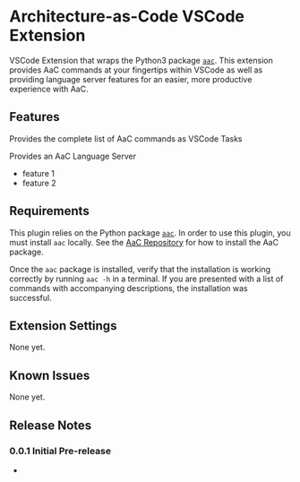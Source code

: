 # Architecture-as-Code VSCode Extension

VSCode Extension that wraps the Python3 package [`aac`](https://pypi.org/project/aac/). This extension provides AaC commands at your fingertips within VSCode as well as providing language server features for an easier, more productive experience with AaC.

## Features

Provides the complete list of AaC commands as VSCode Tasks

Provides an AaC Language Server
  * feature 1
  * feature 2


## Requirements

This plugin relies on the Python package [`aac`](https://pypi.org/project/aac/). In order to use this plugin, you must install `aac` locally. See the [AaC Repository](https://github.com/jondavid-black/AaC#using-aac-to-model-your-system) for how to install the AaC package.

Once the `aac` package is installed, verify that the installation is working correctly by running `aac -h` in a terminal. If you are presented with a list of commands with accompanying descriptions, the installation was successful.

## Extension Settings

None yet.

## Known Issues

None yet.

## Release Notes

### 0.0.1 Initial Pre-release
*